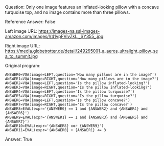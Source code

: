 Question: Only one image features an inflated-looking pillow with a concave turquoise top, and no image contains more than three pillows.

Reference Answer: False

Left image URL: https://images-na.ssl-images-amazon.com/images/I/41ypFVlvZkL._SY355_.jpg

Right image URL: https://media.globetrotter.de/detail/249295001_a_aeros_ultralight_pillow_sea_to_summit.jpg

Original program:

```
ANSWER0=VQA(image=LEFT,question='How many pillows are in the image?')
ANSWER1=VQA(image=RIGHT,question='How many pillows are in the image?')
ANSWER2=VQA(image=LEFT,question='Is the pillow inflated-looking?')
ANSWER3=VQA(image=RIGHT,question='Is the pillow inflated-looking?')
ANSWER4=VQA(image=LEFT,question='Is the pillow turquoise?')
ANSWER5=VQA(image=RIGHT,question='Is the pillow turquoise?')
ANSWER6=VQA(image=LEFT,question='Is the pillow concave?')
ANSWER7=VQA(image=RIGHT,question='Is the pillow concave?')
ANSWER8=EVAL(expr='{ANSWER0} == 1 and {ANSWER2} and {ANSWER4} and {ANSWER6}')
ANSWER9=EVAL(expr='{ANSWER1} == 1 and {ANSWER3} and {ANSWER5} and {ANSWER7}')
ANSWER10=EVAL(expr='{ANSWER8} xor {ANSWER9}')
ANSWER11=EVAL(expr='{ANSWER0} + {ANSWER1} <= 3
```
Answer: True

